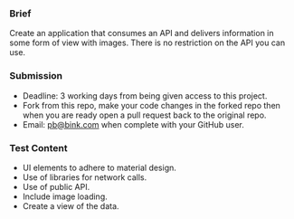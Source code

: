 ### Brief
Create an application that consumes an API and delivers information in some form of view with images.
There is no restriction on the API you can use.

### Submission
  - Deadline: 3 working days from being given access to this project.
  - Fork from this repo, make your code changes in the forked repo then when you are ready open a pull request back to the original repo.
  - Email: pb@bink.com when complete with your GitHub user.

### Test Content
  - UI elements to adhere to material design.
  - Use of libraries for network calls.
  - Use of public API.
  - Include image loading.
  - Create a view of the data.
